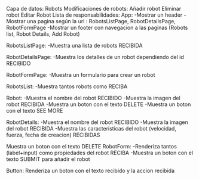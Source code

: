 Capa de datos:
Robots
Modificaciones de robots:
Añadir robot
Eliminar robot
Editar Robot
Lista de responsabilidades:
App:
-Mostrar un header -Mostrar una pagina según la url : RobotsListPage, RobotDetailsPage, RobotFormPage -Mostrar un footer con navegacion a las paginas (Robots list, Robot Details, Add Robot)

RobotsListPage:
-Muestra una lista de robots RECIBIDA

RobotDetailsPage:
-Muestra los detalles de un robot dependiendo del id RECIBIDO

RobotFormPage:
-Muestra un formulario para crear un robot

RobotsList:
-Muestra tantos robots como RECIBA

Robot:
-Muestra el nombre del robot RECIBIDO -Muestra la imagen del robot RECIBIDA -Muestra un boton con el texto DELETE -Muestra un boton con el texto SEE MORE

RobotDetails:
-Muestra el nombre del robot RECIBIDO -Muestra la imagen del robot RECIBIDA -Muestra las caracteristicas del robot (velocidad, fuerza, fecha de creacion) RECIBIDAS

Muestra un boton con el texto DELETE
RobotForm:
-Renderiza tantos (label+input) como propiedades del robot RECIBA -Muestra un boton con el texto SUBMIT para añadir el robot

Button:
Renderiza un boton con el texto recibido y la accion recibida
